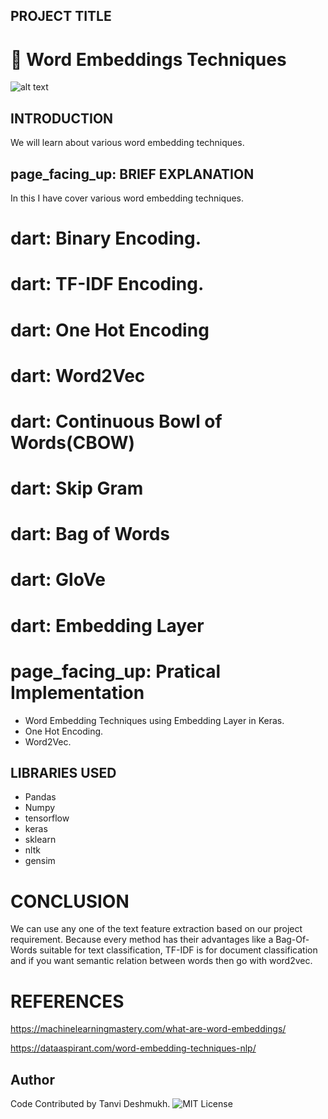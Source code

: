 ## PROJECT TITLE
# :pushpin: **Word Embeddings Techniques**

![alt text](https://www.google.com/imgres?imgurl=https%3A%2F%2Fmiro.medium.com%2Fmax%2F1838%2F1*jpnKO5X0Ii8PVdQYFO2z1Q.png&imgrefurl=https%3A%2F%2Ftowardsdatascience.com%2Fword-embedding-with-word2vec-and-fasttext-a209c1d3e12c&tbnid=NbAthHQT97GalM&vet=12ahUKEwin_5CC1cLzAhXZm0sFHWD6B1gQMygregUIARCIAg..i&docid=Pet2KX6omOSsjM&w=1748&h=952&q=word%20embedding%20techniques%20image&ved=2ahUKEwin_5CC1cLzAhXZm0sFHWD6B1gQMygregUIARCIAg)
## INTRODUCTION
We will learn about various word embedding techniques.

## page_facing_up:  **BRIEF EXPLANATION**
In this I have cover various word embedding techniques.

# dart: **Binary Encoding**.
# dart: **TF-IDF Encoding.**
# dart: **One Hot Encoding**
# dart: **Word2Vec**
# dart: **Continuous Bowl of Words(CBOW)**
# dart: **Skip Gram**
# dart: **Bag of Words**
# dart: **GloVe**
# dart: **Embedding Layer**

# page_facing_up: **Pratical Implementation**

* Word Embedding Techniques using Embedding Layer in Keras.
* One Hot Encoding.
* Word2Vec.
 
## LIBRARIES USED

* Pandas
* Numpy
* tensorflow
* keras
* sklearn
* nltk
* gensim

#  CONCLUSION
We can use any one of the text feature extraction based on our project requirement. Because every method has their advantages  like a Bag-Of-Words suitable for text classification, TF-IDF is for document classification and if you want semantic relation between words then go with word2vec.
# REFERENCES
https://machinelearningmastery.com/what-are-word-embeddings/

https://dataaspirant.com/word-embedding-techniques-nlp/













## Author
Code Contributed by Tanvi Deshmukh.
![MIT License](https://img.shields.io/badge/Made_With_Jupyter-2CA5E0?style=for-the-badge_Color=whit)

  
